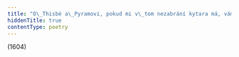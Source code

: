 ```yaml
---
title: "O\_Thisbé a\_Pyramovi, pokud mi v\_tom nezabrání kytara má, vám teď povím tklivý příběh věrné lásky\\. Vím, ve které zemi žila, o\_rodičích nemám zprávy; ježto víte tolik, co já, není důvod k\_zdržování\\. Bylať Thisbé obraz v\_stříbře vyrytý i\_rámovaný, šperk zlatý a\_křišťálový, rudý rubín pod smaragdy\\. Pozdravy zlata a\_duše, samý prsten\_— její vlasy; čelo zářilo jak perleť, jak skvost sluncem zraňovaný\\. Radost byly její oči, pohled nadějí byl sladký, jakou odívá se jaro o\_svých nejkrásnějších svátcích\\. Její ústa\_— jemný šarlat, v\_nějž se bílé perly halí, aby jako samet zlato šarlat tyto perly chránil\\. Od hlavy až k\_patě sypou po růžích rozkvetlý jasmín tři Grácie provázené Venuší se synkem krásným\\. Věkem\_— viděli jste zoubky — pouhé zdání slečny zatím; dětské střevíčky má sice, ale již chování dámy\\. Dobrý stařík byl pan otec; matka bečce spíš než kádi podobná, prostá, leč milá, sud dýňové marmelády\\. Dělali jí pomyšlení: Thisbička si ke snídani přeje mlíčko od labutí? Hned splníme její přání! Jaký div, že kolem dívky toho tolik nadělají, když je duší těch čtyř očí a\_dvě duše zrak v\_ní mají? Stejně jak otcovy paže také suknice své matky za kolébku měla v\_dětství, za polštář pak v\_útlém mládí\\."
hiddenTitle: true
contentType: poetry
---
```


<section>

(1604)

</section>
